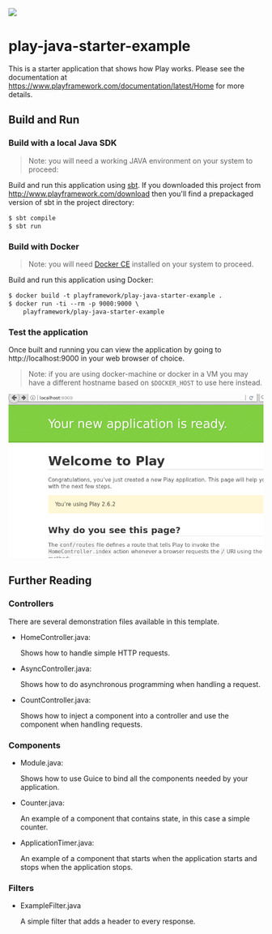 [<img src="https://img.shields.io/travis/playframework/play-java-starter-example.svg"/>](https://travis-ci.org/playframework/play-java-starter-example)

# play-java-starter-example

This is a starter application that shows how Play works.  Please see the documentation at https://www.playframework.com/documentation/latest/Home for more details.

## Build and Run

### Build with a local Java SDK

> Note: you will need a working JAVA environment on your system to proceed:

Build and run this application using [sbt](http://www.scala-sbt.org/).  If you downloaded this project from http://www.playframework.com/download then you'll find a prepackaged version of sbt in the project directory:

```
$ sbt compile
$ sbt run
```

### Build with Docker

> Note: you will need [Docker CE](https://www.docker.com/community-edition#/download) installed on your system to proceed.

Build and run this application using Docker:

```
$ docker build -t playframework/play-java-starter-example .
$ docker run -ti --rm -p 9000:9000 \
    playframework/play-java-starter-example
```

### Test the application

Once built and running you can view the application by going to http://localhost:9000 in your web browser of choice.

> Note: if you are using docker-machine or docker in a VM you may have a different hostname based on `$DOCKER_HOST` to use here instead.

![screenshot of web app](docs/images/screenshot_running.png "screenshot of web app")

## Further Reading

### Controllers

There are several demonstration files available in this template.

- HomeController.java:

  Shows how to handle simple HTTP requests.

- AsyncController.java:

  Shows how to do asynchronous programming when handling a request.

- CountController.java:

  Shows how to inject a component into a controller and use the component when
  handling requests.

### Components

- Module.java:

  Shows how to use Guice to bind all the components needed by your application.

- Counter.java:

  An example of a component that contains state, in this case a simple counter.

- ApplicationTimer.java:

  An example of a component that starts when the application starts and stops
  when the application stops.

### Filters

- ExampleFilter.java

  A simple filter that adds a header to every response.
